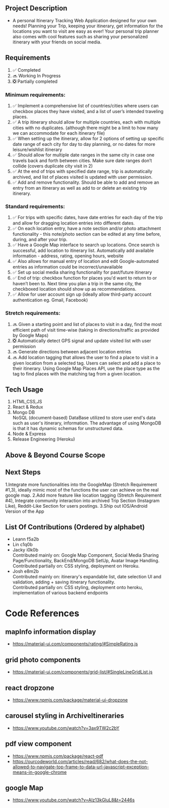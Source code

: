 ## Project Description
- A personal Itinerary Tracking Web Application designed for your own needs! Planning your Trip, keeping your itinerary, get information for the locations you want to visit are easy as ever! Your personal trip planner also comes with cool features such as sharing your personalized itinerary with your friends on social media.

## Requirements
1. :white_check_mark: Completed
2. :soon: Working In Progress
3. :negative_squared_cross_mark: Partially completed
### Minimum requirements:
1. :white_check_mark: Implement a comprehensive list of countries/cities where users can checkbox places they have visited, and a list of user’s intended traveling places. 
2. :white_check_mark: A trip itinerary should allow for multiple countries, each with multiple cities with no duplicates. (although there might be a limit to how many we can accommodate for each itinerary file)
3. :white_check_mark: When setting up the itinerary, allow for 2 options of setting up specific date range of each city for day to day planning, or no dates for more leisure/wishlist itinerary
4. :white_check_mark: Should allow for multiple date ranges in the same city in case one travels back and forth between cities. Make sure date ranges don’t collide (covers duplicate city visit in 2)
5. :white_check_mark: At the end of trips with specified date range, trip is automatically archived, and list of places visited is updated with user permission.
6. :white_check_mark: Add and remove functionality. Should be able to add and remove an entry from an itinerary as well as add to or delete an existing trip itinerary.

### Standard requirements:
1. :white_check_mark: For trips with specific dates, have date entries for each day of the trip and allow for dragging location entries into different dates.
2. :white_check_mark: On each location entry, have a note section and/or photo attachment functionality - this note/photo section can be edited at any time before, during, and after your trip.
3. :white_check_mark: Have a Google Map interface to search up locations. Once search is successful, add location to itinerary list. Automatically add available information - address, rating, opening hours, website
4. :white_check_mark: Also allows for manual entry of location and edit Google-automated entries as information could be incorrect/unavailable
5. :white_check_mark: Set up social media sharing functionality for past/future itinerary
6. :white_check_mark: End of trip: checkbox function for places you'd want to return to or haven’t been to. Next time you plan a trip in the same city, the checkboxed location should show up as recommendations.
7. :white_check_mark: Allow for user account sign up (ideally allow third-party account authentication eg. Gmail, Facebook)

### Stretch requirements: 
1. :soon: Given a starting point and list of places to visit in a day, find the most efficient path of visit time-wise (taking in directions/traffic as provided by Google Maps)
2. :negative_squared_cross_mark: Automatically detect GPS signal and update visited list with user permission
3. :soon: Generate directions between adjacent location entries
4. :soon: Add location tagging that allows the user to find a place to visit in a given location from a selected tag. Users can select and add a place to their itinerary. Using Google Map Places API, use the place type as the tag to find places with the matching tag from a given location. 

## Tech Usage 
1. HTML,CSS,JS <br />
2. React & Redux <br />
3. Mongo DB <br />
   NoSQL (document-based) DataBase utilized to store user end's data such as user's itinerary, information. The advantage of using MongoDB is that it has dynamic schemas for unstructured data.  
4. Node & Express <br />
5. Release Engineering (Heroku) <br />

## Above & Beyond Course Scope


## Next Steps
1.Integrate more functionalities into the GoogleMap (Stretch Requirement #1,3), ideally mimic most of the functions the user can achieve on the real google map.
2.Add more feature like location tagging (Stretch Requirement #4), Integrate community interaction into archived Trip Section (Instagram Like), Reddit-Like Section for users postings.
3.Ship out IOS/Android Version of the App
    

## List Of Contributions (Ordered by alphabet)
- Leann f5a2b<br />
- Lin c1q0b<br />
- Jacky i0k0b<br />
    Contributed mainly on: Google Map Component, Social Media Sharing Page/Functionality, BackEnd/MongoDB SetUp, Avatar Image Handling. <br />
    Contributed partially on: CSS styling, deployment on Heroku.<br/>
- Josh e8m2b<br />
Contributed mainly on: itinerary's expandable list, date selection UI and validation, adding + saving itinerary functionality. <br />
Contributed partially on: CSS styling, deployment onto heroku, implementation of various backend endpoints


# Code References

## mapInfo information display
- https://material-ui.com/components/rating/#SimpleRating.js

## grid photo components
- https://material-ui.com/components/grid-list/#SingleLineGridList.js

## react dropzone
- https://www.npmjs.com/package/material-ui-dropzone

## carousel styling in ArchiveItineraries
- https://www.youtube.com/watch?v=3ax9TW2c2bY

## pdf view component
- https://www.npmjs.com/package/react-pdf
- https://ourcodeworld.com/articles/read/682/what-does-the-not-allowed-to-navigate-top-frame-to-data-url-javascript-exception-means-in-google-chrome

## google Map
- https://www.youtube.com/watch?v=Alz13kGluL8&t=2446s